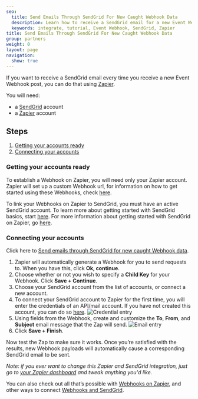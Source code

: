 ```yaml
---
seo:
  title: Send Emails Through SendGrid For New Caught Webhook Data
  description: Learn how to receive a SendGrid email for a new Event Webhook post by using Zapier.
  keywords: integrate, tutorial, Event Webhook, SendGrid, Zapier
title: Send Emails Through SendGrid For New Caught Webhook Data
group: partners
weight: 0
layout: page
navigation:
  show: true
---
```

If you want to receive a SendGrid email every time you receive a new Event Webhook post, you can do that using [Zapier](http://zapier.com).

You will need:

* a [SendGrid](http://sendgrid.com) account
* a [Zapier](http://zapier.com) account

## Steps

1. [Getting your accounts ready](#ready)
2. [Connecting your accounts](#connect)

### Getting your accounts ready<a name="ready"></a>


To establish a Webhook on Zapier, you will need only your Zapier account. Zapier will set up a custom Webhook url, for information on how to get started using these Webhooks, check [here](https://zapier.com/help/webhooks/#how-get-started-webhooks-zapier).

To link your Webhooks on Zapier to SendGrid, you must have an active SendGrid account. To learn more about getting started with SendGrid basics, start [here](https://sendgrid.com/docs/index.html). For more information about getting started with SendGrid on Zapier, go [here](https://zapier.com/help/sendgrid/#how-get-started-sendgrid).

### Connecting your accounts<a name="connect"></a>

Click here to [Send emails through SendGrid for new caught Webhook data](https://zapier.com/zapbook/zaps/4784/send-emails-through-sendgrid-for-new-caught-webhook-data/).

1. Zapier will automatically generate a Webhook for you to send requests to. When you have this, click **Ok, continue**.
2. Choose whether or not you wish to specify a **Child Key** for your Webhook. Click **Save + Continue**.
3. Choose your SendGrid account from the list of accounts, or connect a new account.
4. To connect your SendGrid account to Zapier for the first time, you will enter the credentials of an API/mail account. If you have not created this account, you can do so [here](https://sendgrid.com/credentials).
![Credential entry](https://api.monosnap.com/rpc/file/download?id=gAajRq9wMKNTN4HyEKzAMosD71ifb8)
5. Using fields from the Webhook, create and customize the **To**, **From**, and **Subject** email message that the Zap will send.
![Email entry](https://api.monosnap.com/rpc/file/download?id=nzgrqhMuvZtnagf2ns64uWZkF8P7od)
6. Click **Save + Finish**.

Now test the Zap to make sure it works. Once you’re satisfied with the results, new Webhook payloads will automatically cause a corresponding SendGrid email to be sent.

*Note: if you ever want to change this Zapier and SendGrid integration, just go to [your Zapier dashboard](https://zapier.com/app/dashboard) and tweak anything you'd like.*

You can also check out all that’s possible with [Webhooks on Zapier](https://zapier.com/zapbook/webhook/), and other ways to connect [Webhooks and SendGrid](https://zapier.com/zapbook/webhook/sendgrid).
